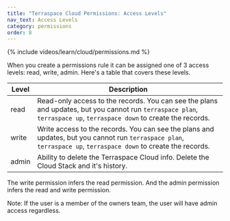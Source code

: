 ```yaml
---
title: "Terraspace Cloud Permissions: Access Levels"
nav_text: Access Levels
category: permissions
order: 8
---
```


{% include videos/learn/cloud/permissions.md %}

When you create a permissions rule it can be assigned one of 3 access levels: read, write, admin. Here's a table that covers these levels.

Level | Description
---|---
read | Read-only access to the records. You can see the plans and updates, but you cannot run `terraspace plan`, `terraspace up`, `terraspace down` to create the records.
write | Write access to the records. You can see the plans and updates, but you cannot run `terraspace plan`, `terraspace up`, `terraspace down` to create the records.
admin | Ability to delete the Terraspace Cloud info. Delete the Cloud Stack and it's history.

The write permission infers the read permission. And the admin permission infers the read and write permission.

Note: If the user is a member of the owners team, the user will have admin access regardless.

